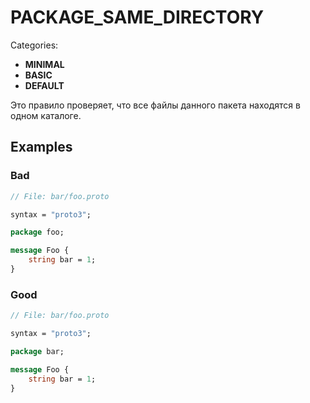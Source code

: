 # PACKAGE_SAME_DIRECTORY

Categories:
- **MINIMAL**
- **BASIC**
- **DEFAULT**

Это правило проверяет, что все файлы данного пакета находятся в одном каталоге.

## Examples

### Bad

```proto
// File: bar/foo.proto

syntax = "proto3";

package foo;

message Foo {
    string bar = 1;
}

```

### Good

```proto
// File: bar/foo.proto

syntax = "proto3";

package bar;

message Foo {
    string bar = 1;
}

```

